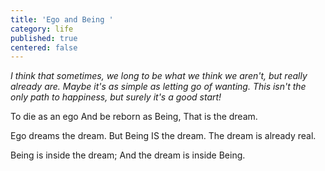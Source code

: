 ```yaml
---
title: 'Ego and Being '
category: life
published: true
centered: false
---
```


_I think that sometimes, we long to be what we think we aren't, but really already are. Maybe it's as simple as letting go of wanting. This isn't the only path to happiness, but  surely it's a good start!_

To die as an ego
And be reborn as Being,
That is the dream.

Ego dreams the dream.
But Being IS the dream.
The dream is already real.

Being is inside the dream;
And the dream is inside Being.
